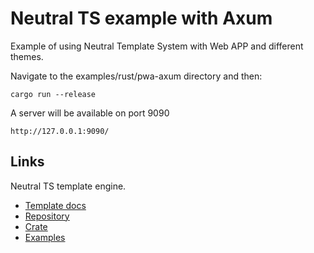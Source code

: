 Neutral TS example with Axum
============================

Example of using Neutral Template System with Web APP and different themes.

Navigate to the examples/rust/pwa-axum directory and then:

```
cargo run --release
```

A server will be available on port 9090

```
http://127.0.0.1:9090/
```

Links
-----

Neutral TS template engine.

- [Template docs](https://franbarinstance.github.io/neutralts-docs/docs/neutralts/doc/)
- [Repository](https://github.com/FranBarInstance/neutralts)
- [Crate](https://crates.io/crates/neutralts)
- [Examples](https://github.com/FranBarInstance/neutralts-docs/tree/master/examples)
